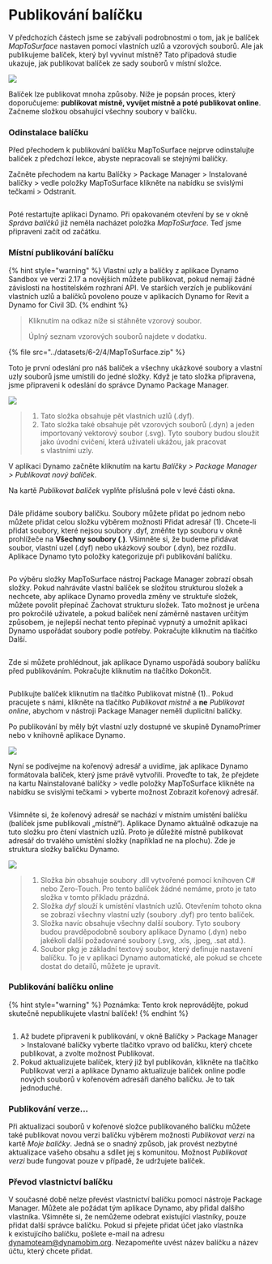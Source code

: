 # Publikování balíčku

V předchozích částech jsme se zabývali podrobnostmi o tom, jak je balíček _MapToSurface_ nastaven pomocí vlastních uzlů a vzorových souborů. Ale jak publikujeme balíček, který byl vyvinut místně? Tato případová studie ukazuje, jak publikovat balíček ze sady souborů v místní složce.

![](<../images/6-2/3/develop package - custom nodes 01 (1) (1).jpg>)

Balíček lze publikovat mnoha způsoby. Níže je popsán proces, který doporučujeme: **publikovat místně, vyvíjet místně a poté publikovat online**. Začneme složkou obsahující všechny soubory v balíčku.

### Odinstalace balíčku

Před přechodem k publikování balíčku MapToSurface nejprve odinstalujte balíček z předchozí lekce, abyste nepracovali se stejnými balíčky.

Začněte přechodem na kartu Balíčky > Package Manager > Instalované balíčky > vedle položky MapToSurface klikněte na nabídku se svislými tečkami > Odstranit.

<figure><img src="../../.gitbook/assets/delete-map-to-surface.png" alt=""><figcaption></figcaption></figure>

Poté restartujte aplikaci Dynamo. Při opakovaném otevření by se v okně _Správa balíčků_ již neměla nacházet položka _MapToSurface_. Teď jsme připraveni začít od začátku.

### Místní publikování balíčku

{% hint style="warning" %} Vlastní uzly a balíčky z aplikace Dynamo Sandbox ve verzi 2.17 a novějších můžete publikovat, pokud nemají žádné závislosti na hostitelském rozhraní API. Ve starších verzích je publikování vlastních uzlů a balíčků povoleno pouze v aplikacích Dynamo for Revit a Dynamo for Civil 3D. {% endhint %}

> Kliknutím na odkaz níže si stáhněte vzorový soubor.
>
> Úplný seznam vzorových souborů najdete v dodatku.

{% file src="../datasets/6-2/4/MapToSurface.zip" %}

Toto je první odeslání pro náš balíček a všechny ukázkové soubory a vlastní uzly souborů jsme umístili do jedné složky. Když je tato složka připravena, jsme připraveni k odeslání do správce Dynamo Package Manager.

![](../images/6-2/4/publishapackage-publishlocally01.jpg)

> 1. Tato složka obsahuje pět vlastních uzlů (.dyf).
> 2. Tato složka také obsahuje pět vzorových souborů (.dyn) a jeden importovaný vektorový soubor (.svg). Tyto soubory budou sloužit jako úvodní cvičení, která uživateli ukážou, jak pracovat s vlastními uzly.

V aplikaci Dynamo začněte kliknutím na kartu _Balíčky > Package Manager > Publikovat nový balíček_.

Na kartě _Publikovat balíček_ vyplňte příslušná pole v levé části okna.

<figure><img src="../../.gitbook/assets/package-details.png" alt=""><figcaption></figcaption></figure>

Dále přidáme soubory balíčku. Soubory můžete přidat po jednom nebo můžete přidat celou složku výběrem možnosti Přidat adresář (1). Chcete-li přidat soubory, které nejsou soubory .dyf, změňte typ souboru v okně prohlížeče na **Všechny soubory (**_._**)**. Všimněte si, že budeme přidávat soubor, vlastní uzel (.dyf) nebo ukázkový soubor (.dyn), bez rozdílu. Aplikace Dynamo tyto položky kategorizuje při publikování balíčku.

<figure><img src="../../.gitbook/assets/map-to-surface-contents.png" alt=""><figcaption></figcaption></figure>

Po výběru složky MapToSurface nástroj Package Manager zobrazí obsah složky. Pokud nahráváte vlastní balíček se složitou strukturou složek a nechcete, aby aplikace Dynamo provedla změny ve struktuře složek, můžete povolit přepínač Zachovat strukturu složek. Tato možnost je určena pro pokročilé uživatele, a pokud balíček není záměrně nastaven určitým způsobem, je nejlepší nechat tento přepínač vypnutý a umožnit aplikaci Dynamo uspořádat soubory podle potřeby. Pokračujte kliknutím na tlačítko Další.

<figure><img src="../../.gitbook/assets/map-to-surface-contents-preview.png" alt=""><figcaption></figcaption></figure>

Zde si můžete prohlédnout, jak aplikace Dynamo uspořádá soubory balíčku před publikováním. Pokračujte kliknutím na tlačítko Dokončit.

<figure><img src="../../.gitbook/assets/publish-locally.png" alt=""><figcaption></figcaption></figure>

Publikujte balíček kliknutím na tlačítko Publikovat místně (1).. Pokud pracujete s námi, klikněte na tlačítko _Publikovat místně_ a **ne** _Publikovat online_, abychom v nástroji Package Manager neměli duplicitní balíčky.

Po publikování by měly být vlastní uzly dostupné ve skupině DynamoPrimer nebo v knihovně aplikace Dynamo.

![](<../images/6-2/3/develop package - install package 02 (1) (1).jpg>)

Nyní se podívejme na kořenový adresář a uvidíme, jak aplikace Dynamo formátovala balíček, který jsme právě vytvořili. Proveďte to tak, že přejdete na kartu Nainstalované balíčky > vedle položky MapToSurface klikněte na nabídku se svislými tečkami > vyberte možnost Zobrazit kořenový adresář.

<figure><img src="../../.gitbook/assets/show-root-directory.png" alt=""><figcaption></figcaption></figure>

Všimněte si, že kořenový adresář se nachází v místním umístění balíčku (balíček jsme publikovali „místně“). Aplikace Dynamo aktuálně odkazuje na tuto složku pro čtení vlastních uzlů. Proto je důležité místně publikovat adresář do trvalého umístění složky (například ne na plochu). Zde je struktura složky balíčku Dynamo.

![](../images/6-2/4/publishapackage-publishlocally06.jpg)

> 1. Složka _bin_ obsahuje soubory .dll vytvořené pomocí knihoven C# nebo Zero-Touch. Pro tento balíček žádné nemáme, proto je tato složka v tomto příkladu prázdná.
> 2. Složka _dyf_ slouží k umístění vlastních uzlů. Otevřením tohoto okna se zobrazí všechny vlastní uzly (soubory .dyf) pro tento balíček.
> 3. Složka navíc obsahuje všechny další soubory. Tyto soubory budou pravděpodobně soubory aplikace Dynamo (.dyn) nebo jakékoli další požadované soubory (.svg, .xls, .jpeg, .sat atd.).
> 4. Soubor pkg je základní textový soubor, který definuje nastavení balíčku. To je v aplikaci Dynamo automatické, ale pokud se chcete dostat do detailů, můžete je upravit.

### Publikování balíčku online

{% hint style="warning" %} Poznámka: Tento krok neprovádějte, pokud skutečně nepublikujete vlastní balíček! {% endhint %}

<figure><img src="../../.gitbook/assets/publish-version.png" alt=""><figcaption></figcaption></figure>

1. Až budete připraveni k publikování, v okně Balíčky > Package Manager > Instalované balíčky vyberte tlačítko vpravo od balíčku, který chcete publikovat, a zvolte možnost Publikovat.
2. Pokud aktualizujete balíček, který již byl publikován, klikněte na tlačítko Publikovat verzi a aplikace Dynamo aktualizuje balíček online podle nových souborů v kořenovém adresáři daného balíčku. Je to tak jednoduché.

### Publikování verze...

Při aktualizaci souborů v kořenové složce publikovaného balíčku můžete také publikovat novou verzi balíčku výběrem možnosti _Publikovat verzi_ na kartě _Moje balíčky_. Jedná se o snadný způsob, jak provést nezbytné aktualizace vašeho obsahu a sdílet jej s komunitou. Možnost _Publikovat verzi_ bude fungovat pouze v případě, že udržujete balíček.

### Převod vlastnictví balíčku

V současné době nelze převést vlastnictví balíčku pomocí nástroje Package Manager. Můžete ale požádat tým aplikace Dynamo, aby přidal dalšího vlastníka. Všimněte si, že nemůžeme odebrat existující vlastníky, pouze přidat další správce balíčku. Pokud si přejete přidat účet jako vlastníka k existujícího balíčku, pošlete e-mail na adresu [dynamoteam@dynamobim.org](mailto:dynamoteam@dynamobim.org). Nezapomeňte uvést název balíčku a název účtu, který chcete přidat.

